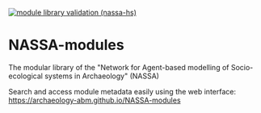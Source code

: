 [![module library validation (nassa-hs)](https://github.com/Andros-Spica/NASSA-modules/actions/workflows/validation.yml/badge.svg?branch=main)](https://github.com/Andros-Spica/NASSA-modules/actions/workflows/validation.yml)

# NASSA-modules
The modular library of the "Network for Agent-based modelling of Socio-ecological systems in Archaeology" (NASSA)

Search and access module metadata easily using the web interface: https://archaeology-abm.github.io/NASSA-modules
